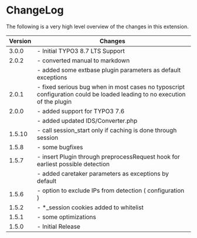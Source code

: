 ChangeLog
=========

The following is a very high level overview of the changes in this extension.

|Version|Changes|
|-------|-------|
|3.0.0|- Initial TYPO3 8.7 LTS Support|
|2.0.2|- converted manual to markdown|
||- added some extbase plugin parameters as default exceptions|
|2.0.1|- fixed serious bug when in most cases no typoscript configuration could be loaded leading to no execution of the plugin|
|2.0.0|- added support for TYPO3 7.6|
||- added updated IDS/Converter.php|
|1.5.10|- call session\_start only if caching is done through session|
|1.5.8|- some bugfixes|
|1.5.7|- insert Plugin through preprocessRequest hook for earliest possible detection|
||- added caretaker parameters as exceptions by default|
|1.5.6|- option to exclude IPs from detection ( configuration )|
|1.5.2|- \*\_session cookies added to whitelist|
|1.5.1|- some optimizations|
|1.5.0|- Initial Release|


